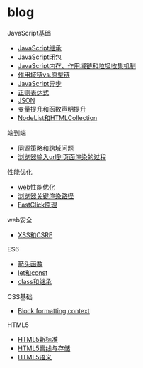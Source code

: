 # blog

JavaScript基础

* [JavaScript继承](articles/JavaScript基础/JavaScript继承.md)
* [JavaScript闭包](articles/JavaScript基础/JavaScript闭包.md)
* [JavaScript内存、作用域链和垃圾收集机制](articles/JavaScript基础/JavaScript内存、作用域链和垃圾收集机制.md)
* [作用域链vs.原型链](articles/JavaScript基础/作用域链vs.原型链.md)
* [JavaScript异步](articles/JavaScript基础/JavaScript异步.md)
* [正则表达式](articles/JavaScript基础/正则表达式.md)
* [JSON](articles/JavaScript基础/JSON.md)
* [变量提升和函数声明提升](articles/JavaScript基础/变量提升和函数声明提升.md)
* [NodeList和HTMLCollection](articles/JavaScript基础/NodeList和HTMLCollection.md)

端到端

* [同源策略和跨域问题](articles/web安全/同源策略和跨域问题.md)
* [浏览器输入url到页面渲染的过程](articles/性能优化/浏览器输入url到页面渲染的过程.md)

性能优化

* [web性能优化](articles/性能优化/web性能优化.md)
* [浏览器关键渲染路径](articles/性能优化/浏览器关键渲染路径.md)
* [FastClick原理](articles/性能优化/FastClick原理.md)

web安全

* [XSS和CSRF](articles/web安全/XSS和CSRF.md)

ES6

* [箭头函数](articles/ES6/箭头函数.md)
* [let和const](articles/ES6/let和const.md)
* [class和继承](articles/ES6/class和继承.md)

CSS基础

* [Block formatting context](articles/CSS基础/Block-formatting-content.md)

HTML5

* [HTML5新标准](articles/HTML5/HTML5新标准.md)
* [HTML5离线与存储](articles/HTML5/HTML5离线与存储.md)
* [HTML5语义](articles/HTML5/HTML5语义.md)




